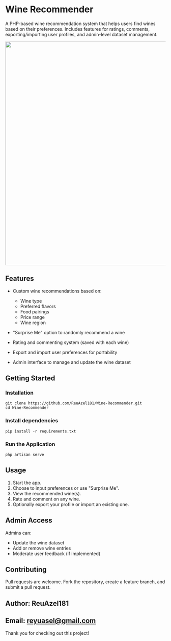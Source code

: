 # Wine Recommender

A PHP-based wine recommendation system that helps users find wines based on their preferences. Includes features for ratings, comments, exporting/importing user profiles, and admin-level dataset management.

  <img src="https://github.com/ReuAzel181/Wine-Recommender/blob/update1/rm.png" style="width: 700px;">
  

## Features

- Custom wine recommendations based on:
  - Wine type
  - Preferred flavors
  - Food pairings
  - Price range
  - Wine region

- "Surprise Me" option to randomly recommend a wine

- Rating and commenting system (saved with each wine)

- Export and import user preferences for portability

- Admin interface to manage and update the wine dataset

## Getting Started

### Installation

    git clone https://github.com/ReuAzel181/Wine-Recommender.git
    cd Wine-Recommender

### Install dependencies

    pip install -r requirements.txt

### Run the Application

    php artisan serve

## Usage

1. Start the app.
2. Choose to input preferences or use "Surprise Me".
3. View the recommended wine(s).
4. Rate and comment on any wine.
5. Optionally export your profile or import an existing one.

## Admin Access

Admins can:

- Update the wine dataset
- Add or remove wine entries
- Moderate user feedback (if implemented)

## Contributing

Pull requests are welcome. Fork the repository, create a feature branch, and submit a pull request.

## Author: ReuAzel181

## Email: reyuasel@gmail.com

Thank you for checking out this project!